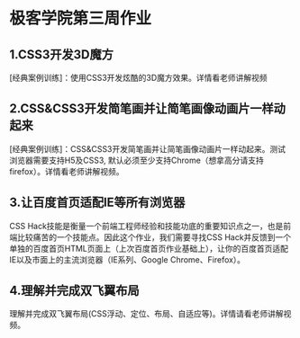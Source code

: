 # 极客学院第三周作业

## 1.CSS3开发3D魔方
[经典案例训练]：使用CSS3开发炫酷的3D魔方效果。详情看老师讲解视频

## 2.CSS&CSS3开发简笔画并让简笔画像动画片一样动起来
[经典案例训练]：CSS&CSS3开发简笔画并让简笔画像动画片一样动起来。测试浏览器需要支持H5及CSS3, 默认必须至少支持Chrome（想拿高分请支持firefox）。详情看老师讲解视频。

## 3.让百度首页适配IE等所有浏览器
CSS Hack技能是衡量一个前端工程师经验和技能功底的重要知识点之一，也是前端比较痛苦的一个技能点。因此这个作业，我们需要寻找CSS Hack并反馈到一个单独的百度首页HTML页面上（上次百度首页作业基础上），让你的百度首页适配IE以及市面上的主流浏览器（IE系列、Google Chrome、Firefox）。

## 4.理解并完成双飞翼布局
理解并完成双飞翼布局(CSS浮动、定位、布局、自适应等)。详情请看老师讲解视频。